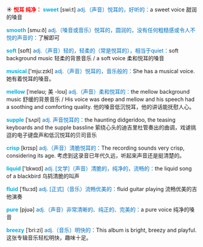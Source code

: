 ☀ <font color="red">**悦耳 纯净：**</font>
<font color="sky blue">**sweet**</font> [swi:t] 
<font color="#0070c0">adj.（声音）悦耳的，好听的：</font>a sweet voice 甜润的嗓音

<font color="sky blue">**smooth**</font> [smu:ð] 
<font color="#0070c0">adj.（嗓音或音乐）悦耳的，圆润的，没有任何粗糙感或令人不悦的声音的：</font>了解即可

<font color="sky blue">**soft**</font> [sɒft] 
<font color="#0070c0">adj.（声音）轻的，轻柔的（常是悦耳的），相当于quiet：</font>soft background music 轻柔的背景音乐 / a soft voice 柔和悦耳的嗓音

<font color="sky blue">**musical**</font> ['mju:zɪkl] 
<font color="#0070c0">adj.（声音）悦耳的，音乐般的：</font>She has a musical voice. 她有着悦耳的嗓音。
             
<font color="sky blue">**mellow**</font> [ˈmeləʊ; 美 -loʊ]
<font color="#0070c0">adj.（声音）柔和悦耳的：</font>the mellow background music 舒缓的背景音乐 / His voice was deep and mellow and his speech had a soothing and comforting quality. 他的嗓音低沉悦耳，他的讲话能抚慰人心。         

<font color="sky blue">**supple**</font> [ˈsʌpl]
<font color="#0070c0">adj. 声音悦耳的：</font>the haunting didgeridoo, the teasing keyboards and the supple bassline 萦绕心头的迪吉里杜管奏出的曲调，戏谑挑逗的电子键盘声和低沉悦耳的贝司音乐

<font color="sky blue">**crisp**</font> [krɪsp]
<font color="#0070c0">adj.（声音）清脆悦耳的：</font>The recording sounds very crisp, considering its age. 考虑到这录音已年代久远，听起来声音还是挺清楚的。

<font color="sky blue">**liquid**</font> ['lɪkwɪd] 
<font color="#0070c0">adj. [文学]（声音）清脆的，纯净的，流畅的：</font>the liquid song of a blackbird 乌鸫清脆的叫声
           
<font color="sky blue">**fluid**</font> [ˈflu:ɪd]
<font color="#0070c0">adj. [正式]（音乐）流畅优美的：</font>fluid guitar playing 流畅优美的吉他演奏

<font color="sky blue">**pure**</font> [pjʊə] 
<font color="#0070c0">adj.（声音）非常清晰的、纯正的、完美的：</font>a pure voice 纯净的嗓音
           
<font color="sky blue">**breezy**</font> [ˈbri:zi]
<font color="#0070c0">adj.（音乐）明快的：</font>This album is bright, breezy and playful. 这张专辑音乐轻松明快，趣味十足。


